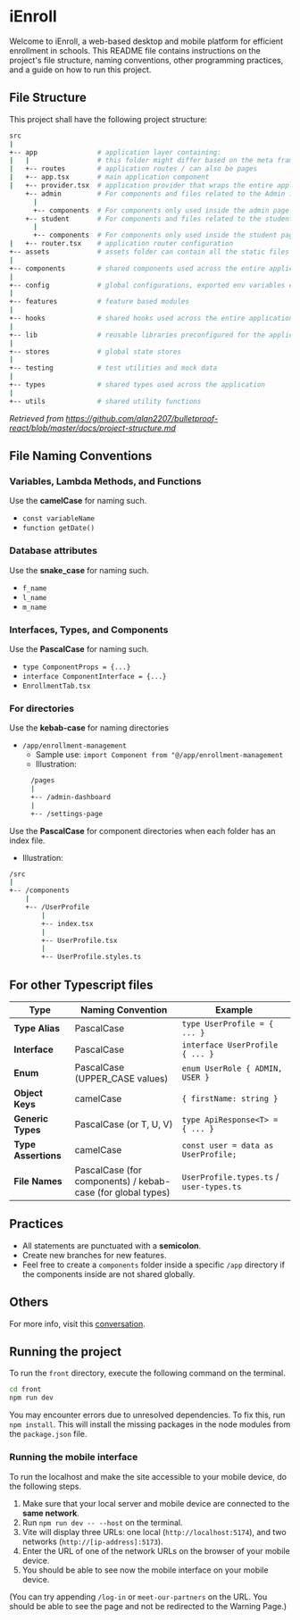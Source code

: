 # iEnroll 
Welcome to iEnroll, a web-based desktop and mobile platform for efficient enrollment in schools. This README file contains instructions on the project's file structure, naming conventions, other programming practices, and a guide on how to run this project.

## File Structure
This project shall have the following project structure:

```sh
src
|
+-- app               # application layer containing:
|   |                 # this folder might differ based on the meta framework used
|   +-- routes        # application routes / can also be pages
|   +-- app.tsx       # main application component
|   +-- provider.tsx  # application provider that wraps the entire application with different global providers - this might also differ based on meta framework used
    +-- admin         # For components and files related to the Admin interface
      |
      +-- components  # For components only used inside the admin page
    +-- student       # For components and files related to the student interface
      |
      +-- components  # For components only used inside the student page
|   +-- router.tsx    # application router configuration
+-- assets            # assets folder can contain all the static files such as images, fonts, etc.
|
+-- components        # shared components used across the entire application
|
+-- config            # global configurations, exported env variables etc.
|
+-- features          # feature based modules
|
+-- hooks             # shared hooks used across the entire application
|
+-- lib               # reusable libraries preconfigured for the application
|
+-- stores            # global state stores
|
+-- testing           # test utilities and mock data
|
+-- types             # shared types used across the application
|
+-- utils             # shared utility functions
```
*Retrieved from https://github.com/alan2207/bulletproof-react/blob/master/docs/project-structure.md*

## File Naming Conventions
### Variables, Lambda Methods, and Functions
Use the **camelCase** for naming such.
- `const variableName`
- `function getDate()`

### Database attributes
Use the **snake_case** for naming such.
- `f_name`
- `l_name`
- `m_name`

### Interfaces, Types, and Components
Use the **PascalCase** for naming such.
- `type ComponentProps = {...}`
- `interface ComponentInterface = {...}`
- `EnrollmentTab.tsx`


### For directories
Use the **kebab-case** for naming directories
- `/app/enrollment-management`
  - Sample use: `import Component from "@/app/enrollment-management`
  - Illustration:
  ```sh
    /pages
    |
    +-- /admin-dashboard
    |
    +-- /settings-page
  ```

Use the **PascalCase** for component directories when each folder has an index file.
  - Illustration:
  ```sh
  /src
  |
  +-- /components
      |
      +-- /UserProfile
          |
          +-- index.tsx
          |
          +-- UserProfile.tsx
          |
          +-- UserProfile.styles.ts
  ```

## For other Typescript files

| **Type**           | **Naming Convention**         | **Example**                          |
|--------------------|-----------------------------|--------------------------------------|
| **Type Alias**     | PascalCase                   | `type UserProfile = { ... }`         |
| **Interface**      | PascalCase                   | `interface UserProfile { ... }`      |
| **Enum**          | PascalCase (UPPER_CASE values) | `enum UserRole { ADMIN, USER }`      |
| **Object Keys**    | camelCase                    | `{ firstName: string }`              |
| **Generic Types**  | PascalCase (or T, U, V)      | `type ApiResponse<T> = { ... }`      |
| **Type Assertions** | camelCase                    | `const user = data as UserProfile;`  |
| **File Names**     | PascalCase (for components) / kebab-case (for global types) | `UserProfile.types.ts` / `user-types.ts` |

## Practices
- All statements are punctuated with a **semicolon**.
- Create new branches for new features.
- Feel free to create a `components` folder inside a specific `/app` directory if the components inside are not shared globally. 

## Others
For more info, visit this [conversation](https://chatgpt.com/share/67ca1dea-7d0c-800a-a901-014b9ceacda3).

## Running the project
To run the `front` directory, execute the following command on the terminal.
```sh
cd front
npm run dev
```
You may encounter errors due to unresolved dependencies. To fix this, run `npm install`. This will install the missing packages in the node modules from the `package.json` file.

### Running the mobile interface
To run the localhost and make the site accessible to your mobile device, do the following steps.

1. Make sure that your local server and mobile device are connected to the **same network**.
2. Run `npm run dev -- --host` on the terminal.
3. Vite will display three URLs: one local (`http://localhost:5174`), and two networks (`http://[ip-address]:5173`). 
4. Enter the URL of one of the network URLs on the browser of your mobile device.
5. You should be able to see now the mobile interface on your mobile device.

(You can try appending `/log-in` or `meet-our-partners` on the URL. You should be able to see the page and not be redirected to the Warning Page.)
